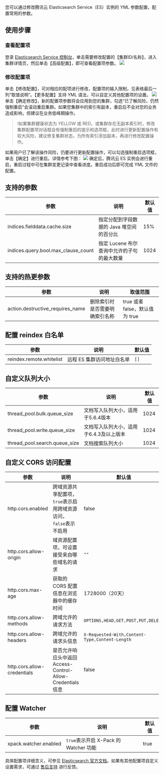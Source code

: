 您可以通过修改腾讯云 Elasticsearch Service（ES）实例的 YML 参数配置，配置常用的参数。

## 使用步骤
### 查看配置项
登录 [Elasticsearch Service 控制台](https://console.cloud.tencent.com/es)，单击需要修改配置的【集群ID/名称】，进入集群详情页，然后单击【高级配置】，即可查看配置项参数。
![](https://main.qcloudimg.com/raw/a3fa8eb4b0378692c91ab76a968c6d53.png)

### 修改配置项
单击【修改配置】，可对相应的配项进行修改，配置项的输入限制，见表格最后一列“取值说明”。【更多配置】支持 YML 语法，可以自定义其他配置项的设置。
![](https://main.qcloudimg.com/raw/72762fa7534da65f2eeda8d2f13bd61c.png)
单击【确定修改】，新的配置项参数将会应用到您的集群，勾选“已了解风险，仍然强制重启”会滚动重启集群。如果您集群中的索引有副本，重启后不会对您的业务造成影响，但建议在业务低峰期操作。
> !如果集群健康状态为 YELLOW 或 RED，或集群存在无副本索引时，修改集群配置项对话框会有强制重启的提示和选项框，此时进行更新配置操作有较大风险，建议修复集群状态，为所有索引添加副本，再进行修改配置操作。
> 
如果用户已了解该操作风险，仍要进行更新配置操作，可以勾选强制重启选项框，单击【确定】进行重启。详情参考下图：
![](https://main.qcloudimg.com/raw/33e9357644d3f99fc38d2d9160e94a30.jpg)
确定后，腾讯云 ES 实例会进行重启，重启过程中可在集群变更记录中查看进度。重启成功后即可完成 YML 文件的配置。

## 支持的参数

| 参数                                | 说明                                       | 默认值 |
| ----------------------------------- | ------------------------------------------ | ------ |
| indices.fielddata.cache.size        | 指定分配到字段数据的 Java 堆空间的百分比   | 15%    |
| indices.query.bool.max_clause_count | 指定 Lucene 布尔查询中允许的子句的最大数量 | 1024   |

## 支持的热更参数

| 参数                             | 说明                           | 取值范围                       |
| -------------------------------- | ------------------------------ | ------------------------------ |
| action.destructive_requires_name | 删除索引时是否需要明确索引名称 | true 或者 false，默认值为 true |

## 配置 reindex 白名单

| 参数                     | 说明                     | 默认值 |
| ------------------------ | ------------------------ | ------ |
| reindex.remote.whitelist | 远程 ES 集群访问地址白名单 | `[]`   |

## 自定义队列大小

| 参数                          | 说明                                    | 默认值 |
| ----------------------------- | --------------------------------------- | ------ |
| thread_pool.bulk.queue_size   | 文档写入队列大小，适用于5.6.4版本       | 1024   |
| thread_pool.write.queue_size  | 文档写入队列大小，适用于6.4.3及以上版本 | 1024   |
| thread_pool.search.queue_size | 文档搜索队列大小                        | 1024   |

## 自定义 CORS 访问配置

| 参数                        | 说明                                                         | 默认值                                         |            
| --------------------------- | ------------------------------------------------------------ | ---------------------------------------------- | 
| http.cors.enabled           | 跨域资源共享配置项，`true`表示启用跨域资源访问，`false`表示不启用 | false                        |                          
| http.cors.allow-origin      | 域资源配置项，可设置接受来自哪些域名的请求                   | `""`                                           | 
| http.cors.max-age           | 获取的 CORS 配置信息在浏览器中的缓存时间                       | 1728000（20天）                                | 
| http.cors.allow-methods     | 跨域允许的请求方法                                           | `OPTIONS,HEAD,GET,POST,PUT,DELETE`             |              
| http.cors.allow-headers     | 跨域允许的请求头信息                  | `X-Requested-With,Content-Type,Content-Length` |                          
| http.cors.allow-credentials | 是否允许响应头中返回 Access-Control-Allow-Credentials 信息     | false                               |                   

## 配置 Watcher

| 参数                  | 说明                              | 默认值 |
| --------------------- | --------------------------------- | ------ |
| xpack.watcher.enabled | `true`表示开启 X-Pack 的 Watcher 功能 | true   |

具体配置项详细含义，可参见 [Elasticsearch 官方文档](https://www.elastic.co/guide/en/elasticsearch/reference/5.6/index.html)。如果有其他配置项自定义设置需求，可通过 [售后支持](https://cloud.tencent.com/online-service?from=connect-us) 进行反馈。
